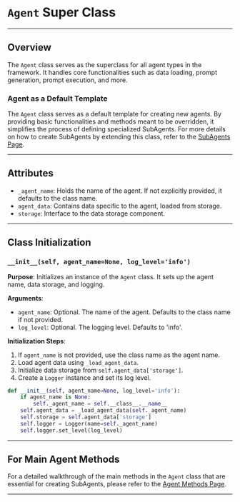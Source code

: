 # `Agent` Super Class

---

## Overview
The `Agent` class serves as the superclass for all agent types in the framework. It handles core functionalities such as data loading, prompt generation, prompt execution, and more.

### Agent as a Default Template

The `Agent` class serves as a default template for creating new agents. By providing basic functionalities and methods meant to be overridden, it simplifies the process of defining specialized SubAgents. For more details on how to create SubAgents by extending this class, refer to the [SubAgents Page](./Subagents.md).

---

## Attributes
- `_agent_name`: Holds the name of the agent. If not explicitly provided, it defaults to the class name.
- `agent_data`: Contains data specific to the agent, loaded from storage.
- `storage`: Interface to the data storage component.

---

## Class Initialization

### `__init__(self, agent_name=None, log_level='info')`

**Purpose**: Initializes an instance of the `Agent` class. It sets up the agent name, data storage, and logging.

**Arguments**:
- `agent_name`: Optional. The name of the agent. Defaults to the class name if not provided.
- `log_level`: Optional. The logging level. Defaults to 'info'.

**Initialization Steps**:
1. If `agent_name` is not provided, use the class name as the agent name.
2. Load agent data using `_load_agent_data`.
3. Initialize data storage from `self.agent_data['storage']`.
4. Create a `Logger` instance and set its log level.

```python
def __init__(self, agent_name=None, log_level='info'):
    if agent_name is None:
        self._agent_name = self.__class__.__name__
    self.agent_data = _load_agent_data(self._agent_name)
    self.storage = self.agent_data['storage']
    self.logger = Logger(name=self._agent_name)
    self.logger.set_level(log_level)
```



---

## For Main Agent Methods

For a detailed walkthrough of the main methods in the `Agent` class that are essential for creating SubAgents, please refer to the [Agent Methods Page](AgentMethods.md).


---